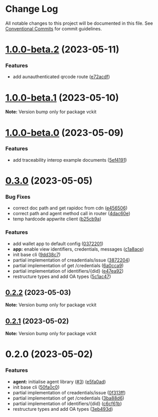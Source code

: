 # Change Log

All notable changes to this project will be documented in this file.
See [Conventional Commits](https://conventionalcommits.org) for commit guidelines.

# [1.0.0-beta.2](https://github.com/uncefact/project-vckit/compare/v1.0.0-beta.1...v1.0.0-beta.2) (2023-05-11)

### Features

- add aunauthenticated qrcode route ([e72acdf](https://github.com/uncefact/project-vckit/commit/e72acdfff034ef414bb4f385e039979da623cf1e))

# [1.0.0-beta.1](https://github.com/uncefact/project-vckit/compare/v1.0.0-beta.0...v1.0.0-beta.1) (2023-05-10)

**Note:** Version bump only for package vckit

# [1.0.0-beta.0](https://github.com/uncefact/project-vckit/compare/v0.3.0...v1.0.0-beta.0) (2023-05-09)

### Features

- add traceability interop example documents ([5ef4191](https://github.com/uncefact/project-vckit/commit/5ef41918e772ebe4e94715c3f884e0872a27caeb))

# [0.3.0](https://github.com/uncefact/project-vckit/compare/v0.2.2...v0.3.0) (2023-05-05)

### Bug Fixes

- correct doc path and get rapidoc from cdn ([e456506](https://github.com/uncefact/project-vckit/commit/e4565069df409033f350a6faf57ebf11480aeaea))
- correct path and agent method call in router ([4dac60e](https://github.com/uncefact/project-vckit/commit/4dac60e755e71f0081d916f1b993ba865686d4f0))
- temp hardcode appwrite client ([b25cb9a](https://github.com/uncefact/project-vckit/commit/b25cb9ab5bd8fdb5195e2a4b16e87a4d2458303e))

### Features

- add wallet app to default config ([0372201](https://github.com/uncefact/project-vckit/commit/0372201cf40bd1b0bee41f187bfccaada8694c38))
- **app:** enable view identifiers, credentials, messages ([c1a8ace](https://github.com/uncefact/project-vckit/commit/c1a8aced242b2631fe1999902b23e6f0844ad9a6))
- init base cli ([9dd38c7](https://github.com/uncefact/project-vckit/commit/9dd38c718d5356a88d1843ba8fe79f44dbb9bc67))
- partial implementation of creadentials/issue ([3872204](https://github.com/uncefact/project-vckit/commit/387220457fd1f7aa36cf938bd613a1b329c8cb3b))
- partial implementation of get /credentials ([6a0cca9](https://github.com/uncefact/project-vckit/commit/6a0cca916703ecfb6674f12653390b26a13efbbd))
- partial implementation of identifiers/{did} ([e47ea92](https://github.com/uncefact/project-vckit/commit/e47ea9247374c96afde58a754f69fe68045d2b26))
- restructure types and add OA types ([5c1ac47](https://github.com/uncefact/project-vckit/commit/5c1ac471939fa4aa94ad20999f7455a6543f109a))

## [0.2.2](https://github.com/uncefact/project-vckit/compare/v0.2.1...v0.2.2) (2023-05-03)

**Note:** Version bump only for package vckit

## [0.2.1](https://github.com/uncefact/project-vckit/compare/v0.2.0...v0.2.1) (2023-05-02)

**Note:** Version bump only for package vckit

# 0.2.0 (2023-05-02)

### Features

- **agent:** initialise agent library ([#3](https://github.com/uncefact/project-vckit/issues/3)) ([e5fa0ad](https://github.com/uncefact/project-vckit/commit/e5fa0adac88efefd2f100fd8dc7230758fcae078))
- init base cli ([50fa0c0](https://github.com/uncefact/project-vckit/commit/50fa0c0c96c4568bd534999d67235cb6dad41746))
- partial implementation of creadentials/issue ([0f313ff](https://github.com/uncefact/project-vckit/commit/0f313ffcc790c2c18d0cde06e7866ab80626bb76))
- partial implementation of get /credentials ([3ba88d6](https://github.com/uncefact/project-vckit/commit/3ba88d6cd649faa8b55266508a6c2402c12aeacf))
- partial implementation of identifiers/{did} ([c6cf61b](https://github.com/uncefact/project-vckit/commit/c6cf61bd0953caeea208c2f7294bc783cd8f20df))
- restructure types and add OA types ([3eb493d](https://github.com/uncefact/project-vckit/commit/3eb493dc497148baba5f0027227f89567c563a96))
